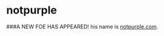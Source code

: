 notpurple
======

###A NEW FOE HAS APPEARED!
his name is [notpurple.com](http://www.notpurple.com/).
